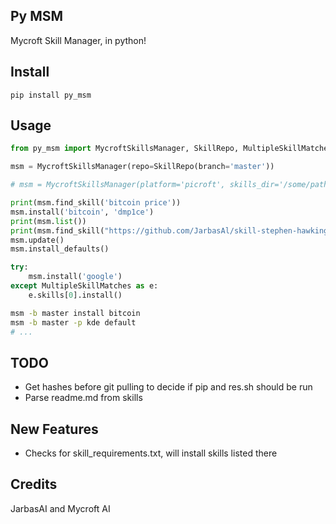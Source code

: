 ## Py MSM

Mycroft Skill Manager, in python!

## Install

    pip install py_msm

## Usage

```python
from py_msm import MycroftSkillsManager, SkillRepo, MultipleSkillMatches

msm = MycroftSkillsManager(repo=SkillRepo(branch='master'))

# msm = MycroftSkillsManager(platform='picroft', skills_dir='/some/path', repo=SkillRepo(branch='master', url='https://github.com/me/my-repo.git')

print(msm.find_skill('bitcoin price'))
msm.install('bitcoin', 'dmp1ce')
print(msm.list())
print(msm.find_skill("https://github.com/JarbasAl/skill-stephen-hawking"))
msm.update()
msm.install_defaults()

try:
    msm.install('google')
except MultipleSkillMatches as e:
    e.skills[0].install()
```

```bash
msm -b master install bitcoin
msm -b master -p kde default
# ...
```

## TODO

- Get hashes before git pulling to decide if pip and res.sh should be run
- Parse readme.md from skills

## New Features

- Checks for skill_requirements.txt, will install skills listed there

## Credits

JarbasAI and Mycroft AI
